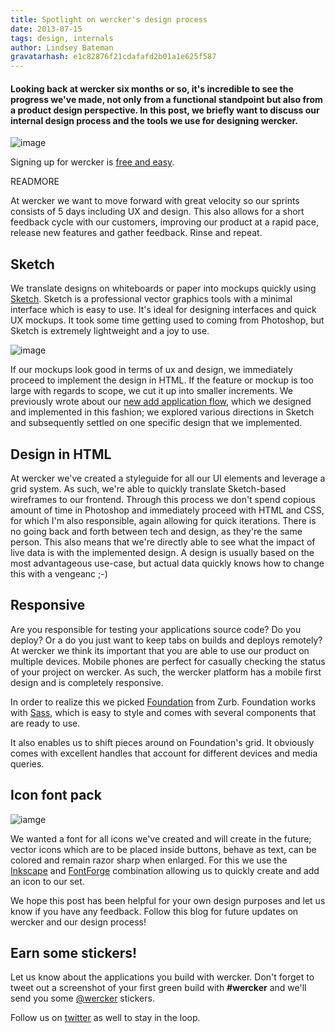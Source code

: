 ```yaml
---
title: Spotlight on wercker's design process
date: 2013-07-15
tags: design, internals
author: Lindsey Bateman
gravatarhash: e1c82876f21cdafafd2b01a1e625f587
---
```


<h4 class="subheader">
Looking back at wercker six months or so, it's incredible to see the progress we've made, not only from a functional standpoint but also from a product design perspective.
In this post, we briefly want to discuss our internal design process and the tools we use for designing wercker.
</h4>

![image](http://f.cl.ly/items/1D1q0l0P1r1Q0O0g131L/design_post_1.png)

Signing up for wercker is [free and easy](https://app.wercker.com/users/new/).

READMORE

At wercker we want to move forward with great velocity so our sprints consists of 5 days including UX and design. This also allows for a short feedback cycle with our customers, improving our product at a rapid pace, release new features and gather feedback. Rinse and repeat.

## Sketch

We translate designs on whiteboards or paper into mockups quickly using [Sketch](http://www.bohemiancoding.com/sketch/). Sketch is a professional vector graphics tools with a minimal interface which is easy to use. It's ideal for designing interfaces and quick UX mockups. It took some time getting used to coming from Photoshop, but Sketch is extremely lightweight and a joy to use.

![image](http://f.cl.ly/items/2e271R2C3T0P1a212b1s/design_post_2.png)

If our mockups look good in terms of ux and design, we immediately proceed to implement the design in HTML. If the feature or mockup is too large with regards to scope, we cut it up into smaller increments.
We previously wrote about our [new add application flow](http://blog.wercker.com/2013/06/21/Introducing-our-new-add-app-flow.html), which we designed and implemented in this fashion; we explored various directions in Sketch and subsequently settled on one specific design that we implemented.

## Design in HTML

At wercker we've created a styleguide for all our UI elements and leverage a grid system. As such, we're able to quickly translate Sketch-based wireframes to our frontend. Through this process we don't spend copious amount of time in Photoshop and immediately proceed with HTML and CSS, for which I'm also responsible, again allowing for quick iterations. There is no going back and forth between tech and design, as they're the same person. This also means that we're directly able to see what the impact of live data is with the implemented design. A design is usually based on the most advantageous use-case, but actual data quickly knows how to change this with a vengeanc ;-)


## Responsive

Are you responsible for testing your applications source code? Do you deploy? Or a do you just want to keep tabs on builds and deploys remotely?
At wercker we think its important that you are able to use our product on multiple devices. Mobile phones are perfect for casually checking the status of your project on wercker. As such, the wercker platform has a mobile first design and is completely responsive.

In order to realize this we picked [Foundation](http://foundation.zurb.com) from Zurb. Foundation works with [Sass](http://sass-lang.com/), which is easy to style and comes with several components that are ready to use.

It also enables us to shift pieces around on Foundation's grid. It obviously comes with excellent handles that account for different devices and media queries.

## Icon font pack

![iamge](http://f.cl.ly/items/0d083c1m3d1A3E0k243S/design_post_3.png)

We wanted a font for all icons we've created and will create in the future; vector icons which are to be placed inside buttons, behave as text, can be colored and remain razor sharp when enlarged.
For this we use the [Inkscape](http://inkscape.org/) and [FontForge](http://fontforge.org/) combination allowing us to quickly create and add an icon to our set.

We hope this post has been helpful for your own design purposes and let us know if you have any feedback. Follow this blog for future updates on wercker and our design process!

## Earn some stickers!

Let us know about the applications you build with wercker. Don't forget to tweet out a screenshot of your first green build with **#wercker** and we'll send you some [@wercker](http://twitter.com/wercker) stickers.

Follow us on [twitter](http://twitter.com/wercker) as well to stay in the loop.